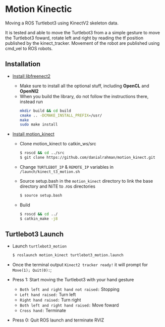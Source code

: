 # Motion Kinectic
Moving a ROS Turtlebot3 using KinectV2 skeleton data.

It is tested and able to move the Turtlebot3 from a a simple gesture to move the Turtlebot3 foward, rotate left and right by reading the tf position published by the kinect_tracker. Movement of the robot are published using cmd_vel to ROS robots.

## Installation

- [Install libfreenect2](https://github.com/OpenKinect/libfreenect2/)
  - Make sure to install all the optional stuff, including **OpenCL** and **OpenNI2**
  - When you build the library, do not follow the instructions there, instead run
    ```bash
    mkdir build && cd build
    cmake .. -DCMAKE_INSTALL_PREFIX=/usr/
    make
    sudo make install
    ```


  
- [Install motion_kinect](https://github.com/danialrahman/motion_kinect)
  - Clone motion_kinect to catkin_ws/src
    ```bash
    $ roscd && cd ../src
    $ git clone https://github.com/danialrahman/motion_kinect.git
    ```
  - Change `TURTLEBOT_IP` & `REMOTE_IP` variables in `/launch/kinect_t3_motion.sh`
  
  - Source setup.bash in the `motion_kinect` directory to link the base directory and NiTE to .ros directories 
    ```bash
    $ source setup.bash
    ```
  - Build
    ```bash
    $ roscd && cd ../
    $ catkin_make -j8
    ```

## Turtlebot3 Launch
- Launch `turtlebot3_motion`
  ```bash
  $ roslaunch motion_kinect turtlebot3_motion.launch
  ```
 - Once the terminal output `Kinect2 tracker ready!` it will prompt for `Move(1); Quit(0):`;
 
  - Press 1: Start moving the Turtlebot3 with your hand gesture
    - `Both left and right hand not raised:` Stopping
    - `Left hand raised:` Turn left
    - `Right hand raised:` Turn right
    - `Both left and right hand raised:` Move foward
    - `Cross hand:` Terminate
    
   - Press 0: Quit ROS launch and terminate RVIZ

